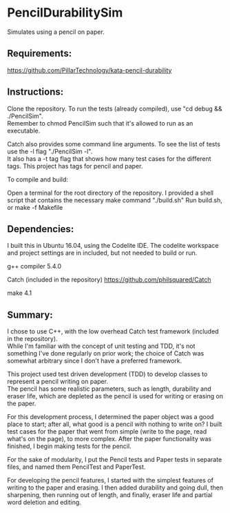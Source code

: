 # PencilDurabilitySim

Simulates using a pencil on paper.

## Requirements:

https://github.com/PillarTechnology/kata-pencil-durability


## Instructions:

Clone the repository.  To run the tests (already compiled), use "cd debug && ./PencilSim".  
Remember to chmod PencilSim such that it's allowed to run as an executable.

Catch also provides some command line arguments.  To see the list of tests use the -l flag "./PencilSim -l".  
It also has a -t tag flag that shows how many test cases for the different tags.  This project has tags for pencil and paper.

To compile and build:  

Open a terminal for the root directory of the repository. 
I provided a shell script that contains the necessary make command "./build.sh"
Run build.sh, or make -f Makefile

## Dependencies:

I built this in Ubuntu 16.04, using the Codelite IDE.  The codelite workspace and project settings are in included, but not needed to build or run.

g++ compiler 5.4.0

Catch (included in the repository) https://github.com/philsquared/Catch

make 4.1

## Summary:

I chose to use C++, with the low overhead Catch test framework (included in the repository).  
While I'm familiar with the concept of unit testing and TDD, it's not something I've done regularly on prior work; the choice of Catch was somewhat arbitrary since I don't have a preferred framework.

This project used test driven development (TDD) to develop classes to represent a pencil writing on paper.  
The pencil has some realistic parameters, such as length, durability and eraser life, which are depleted as the pencil is used for writing or erasing on the paper.

For this development process, I determined the paper object was a good place to start; after all, what good is a pencil with nothing to write on?
I built test cases for the paper that went from simple (write to the page, read what's on the page), to more complex.
After the paper functionality was finished, I begin making tests for the pencil.  

For the sake of modularity, I put the Pencil tests and Paper tests in separate files, and named them PencilTest and PaperTest.

For developing the pencil features, I started with the simplest features of writing to the paper and erasing. 
I then added durability and going dull, then sharpening, then running out of length, and finally, eraser life and partial word deletion and editing.


